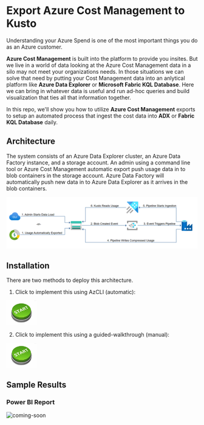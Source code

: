 # Export Azure Cost Management to Kusto
Understanding your Azure Spend is one of the most important things you do as an Azure customer. 

**Azure Cost Management** is built into the platform to provide you insites. But we live in a world of data looking at the Azure Cost Management data in a silo may not meet your organizations needs. In those situations we can solve that need by putting your Cost Management data into an anlytical platform like **Azure Data Explorer** or **Microsoft Fabric KQL Database**. Here we can bring in whatever data is useful and run ad-hoc queries and build visualization that ties all that information together.

In this repo, we'll show you how to utilize **Azure Cost Management** exports to setup an automated process that ingest the cost data into **ADX** or **Fabric KQL Database** daily.

## Architecture

The system consists of an Azure Data Explorer cluster, an Azure Data Factory instance, and a storage account. An admin using a command line tool or Azure Cost Management automatic export push usage data in to blob containers in the storage account. Azure Data Factory will automatically push new data in to Azure Data Explorer as it arrives in the blob containers.

![img](docs/images/usage-pipeline.png)

## Installation

There are two methods to deploy this architecture. 

1. Click to implement this using AzCLI (automatic):

[<img alt="Template Deployment" width="80px" src="/docs/images/Start.jpg" />](/docs/template_deployment.md "Click to Start automation")

2. Click to implement this using a guided-walkthrough (manual):

[<img alt="Walkthrough Deployment" width="80px" src="/docs/images/Start.jpg" />](/docs/manual_deployment.md "Click to Start walkthrough")


## Sample Results 

### Power BI Report
![coming-soon](docs/images/pbi1.png "pending") 
